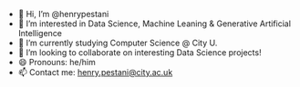 - 👋 Hi, I’m @henrypestani
- 👀 I’m interested in Data Science, Machine Leaning & Generative Artificial Intelligence
- 🌱 I’m currently studying Computer Science @ City U.
- 💞️ I’m looking to collaborate on interesting Data Science projects!
- 😄 Pronouns: he/him
- 📫 Contact me: henry.pestani@city.ac.uk



<!---
henrypestani/henrypestani is a ✨ special ✨ repository because its `README.md` (this file) appears on your GitHub profile.
You can click the Preview link to take a look at your changes.
--->
